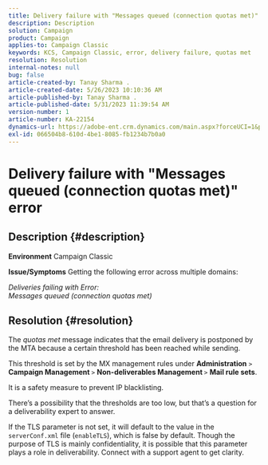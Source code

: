 ```yaml
---
title: Delivery failure with "Messages queued (connection quotas met)" error
description: Description
solution: Campaign
product: Campaign
applies-to: Campaign Classic
keywords: KCS, Campaign Classic, error, delivery failure, quotas met
resolution: Resolution
internal-notes: null
bug: false
article-created-by: Tanay Sharma .
article-created-date: 5/26/2023 10:10:36 AM
article-published-by: Tanay Sharma .
article-published-date: 5/31/2023 11:39:54 AM
version-number: 1
article-number: KA-22154
dynamics-url: https://adobe-ent.crm.dynamics.com/main.aspx?forceUCI=1&pagetype=entityrecord&etn=knowledgearticle&id=308c7f8d-adfb-ed11-8849-6045bd006268
exl-id: 066504b8-610d-4be1-8085-fb1234b7b0a0
---
```

# Delivery failure with "Messages queued (connection quotas met)" error

## Description {#description}

<b>Environment</b>
Campaign Classic


<b>Issue/Symptoms</b>
Getting the following error across multiple domains:

*Deliveries failing with Error:
<br>Messages queued (connection quotas met)*


## Resolution {#resolution}


The *quotas met* message indicates that the email delivery is postponed by the MTA because a certain threshold has been reached while sending.

This threshold is set by the MX management rules under <b>Administration</b> `>`  <b>Campaign Management </b>`>`  <b>Non-deliverables Management </b>`>`  <b>Mail rule sets</b>.

It is a safety measure to prevent IP blacklisting.

There’s a possibility that the thresholds are too low, but that’s a question for a deliverability expert to answer.

If the TLS parameter is not set, it will default to the value in the `serverConf.xml` file (`enableTLS`), which is false by default. Though the purpose of TLS is mainly confidentiality, it is possible that this parameter plays a role in deliverability. Connect with a support agent to get clarity.
